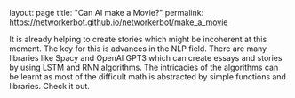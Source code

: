 layout: page
title: "Can AI make a Movie?"
permalink: https://networkerbot.github.io/networkerbot/make_a_movie

It is already helping to create stories which might be incoherent at this moment. The key for this is advances in the NLP field.
There are many libraries like Spacy and OpenAI GPT3 which can create essays and stories by using LSTM and RNN algorithms. The intricacies of the algorithms can be learnt as most of the difficult math is abstracted by simple functions and libraries.
Check it out.
